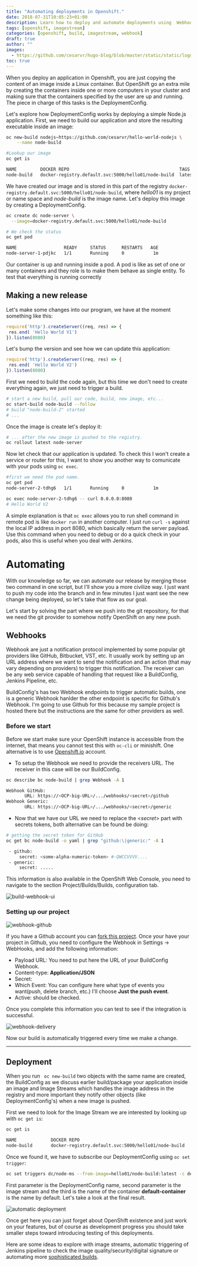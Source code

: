 ```yaml
---
title: "Automating deployments in Openshift."
date: 2018-07-31T10:05:23+01:00
description: Learn how to deploy and automate deployments using  Webhooks and ImageStreams in OpenShift.
tags: [openshift, imagestream]
categories: [openshift, build, imagestream, webhook]
draft: true
author: ""
images:
  - https://github.com/cesarvr/hugo-blog/blob/master/static/static/logo/ocp.png?raw=true
toc: true
---
```



When you deploy an application in Openshift, you are just copying the content of an image inside a Linux container. But OpenShift go an extra mile by creating the containers inside one or more computers in your cluster and making sure that the containers specified by the user are up and running. The piece in charge of this tasks is the DeploymentConfig.      

<!--more-->

Let's explore how DeploymentConfig works by deploying a simple Node.js application. First, we need to build our application and store the resulting executable inside an image:

```sh
oc new-build nodejs~https://github.com/cesarvr/hello-world-nodejs \
    --name node-build

#Lookup our image
oc get is

NAME         DOCKER REPO                                          TAGS
node-build   docker-registry.default.svc:5000/hello01/node-build  latest
```

We have created our image and is stored in this part of the registry ```docker-registry.default.svc:5000/hello01/node-build```, where *hello01* is my project or name space and *node-build* is the image name. Let's deploy this image by creating a DeploymentConfig.  

```sh
oc create dc node-server \
  --image=docker-registry.default.svc:5000/hello01/node-build

# We check the status
oc get pod

NAME                  READY     STATUS      RESTARTS   AGE
node-server-1-pdjkc   1/1       Running     0           1m
```

Our container is up and running inside a pod. A pod is like as set of one or many containers and they role is to make them behave as single entity. To test that everything is running correctly


## Making a new release

Let's make some changes into our program, we have at the moment something like this:  

```js
require('http').createServer((req, res) => {
 res.end( 'Hello World V1')
}).listen(8080)
```

Let's bump the version and see how we can update this application:

```js
require('http').createServer((req, res) => {
 res.end( 'Hello World V2')
}).listen(8080)
```

First we need to build the code again, but this time we don't need to create everything again, we just need to trigger a build.

```sh
# start a new build, pull our code, build, new image, etc...
oc start-build node-build --follow
# build "node-build-2" started
# ...

```

Once the image is create let's deploy it:

```sh
# ... after the new image is pushed to the registry.
oc rollout latest node-server  
```

Now let check that our application is updated. To check this I won't create a service or router for this, I want to show you another way to comunicate with your pods using ```oc exec```.

```sh
#first we need the pod name.
oc get pod
node-server-2-tdhg6   1/1       Running     0           1m

oc exec node-server-2-tdhg6 -- curl 0.0.0.0:8080  
# Hello World V2
```

A simple explanation is that ```oc exec``` allows you to run shell command in remote pod is like ```docker run``` in another computer. I just run ```curl -s``` against the local IP address in port 8080, which basically return the server payload. Use this command when you need to debug or do a quick check in your pods, also this is useful when you deal with Jenkins.


# Automating

With our knowledge so far, we can automate our release by merging those two command in one script, but I'll show you a more civilize way. I just want to push my code into the branch and in few minutes I just want see the new change being deployed, so let's take that flow as our goal.

Let's start by solving the part where we push into the git repository, for that we need the git provider to somehow notify OpenShift on any new push.

## Webhooks

Webhook are just a notification protocol implemented by some popular git providers like GitHub, Bitbucket, VST, etc. It usually work by setting up an URL address where we want to send the notification and an action (that may vary depending on providers) to trigger this notification. The receiver can be any web service capable of handling that request like a BuildConfig, Jenkins Pipeline, etc.   

BuildConfig's has two Webhook endpoints to trigger automatic builds, one is a generic Webhook hanlder the other endpoint is specific for Github's Webhook. I'm going to use Github for this because my sample project is hosted there but the instructions are the same for other providers as well.  

### Before we start

Before we start make sure your OpenShift instance is accessible from the internet, that means you cannot test this with ```oc-cli``` or minishift. One alternative is to use [Openshift.io](https://manage.openshift.com/) account.

- To setup the Webhook we need to provide the receivers URL. The receiver in this case will be our BuildConfig.

```sh
oc describe bc node-build | grep Webhook -A 1

Webhook GitHub:
       URL: https://<OCP-big-URL>/.../webhooks/<secret>/github
Webhook Generic:
       URL: https://<OCP-big-URL>/.../webhooks/<secret>/generic
```

- Now that we have our URL we need to replace the <*secret*> part with secrets tokens, both alternative can be found be doing:

```sh
# getting the secret token for GitHub
oc get bc node-build -o yaml | grep "github:\|generic:" -A 1

 - github:
     secret: <some-alpha-numeric-token> #-QWCCVVVV....
 - generic:
     secret: .....

```

This information is also available in the OpenShift Web Console, you need to navigate to the section Project/Builds/Builds, configuration tab.

![build-webhook-ui](https://raw.githubusercontent.com/cesarvr/hugo-blog/master/static/static/oc-image-stream/oc-automation/build-webhook-ui.PNG)


### Setting up our project


![webhook-github](https://raw.githubusercontent.com/cesarvr/hugo-blog/master/static/static/oc-image-stream/oc-automation/webhook-github.PNG)

If you have a Github account you can [fork this project](https://github.com/cesarvr/hello-world-nodejs). Once your have your project in Github, you need to configure the Webhook in Settings -> WebHooks, and add the following information:

- Payload URL: You need to put here the URL of your BuildConfig Webhook.
- Content-type: **Application/JSON**
- Secret: <some-alpha-numeric-token>
- Which Event: You can configure here what type of events you want(push, delete branch, etc.) I'll choose **Just the push event**.
- Active: should be checked.

Once you complete this information you can test to see if the integration is successful.

![webhook-delivery](https://raw.githubusercontent.com/cesarvr/hugo-blog/master/static/static/oc-image-stream/oc-automation/webhook-deliver.PNG)


Now our build is automatically triggered every time we make a change.


------------


## Deployment

When you run ``` oc new-build``` two objects with the same name are created, the BuildConfig as we discuss earlier build/package your application inside an image and Image Streams which handles the image address in the registry and more important they notify other objects (like DeploymentConfig's) when a new image is pushed.

First we need to look for the Image Stream we are interested by looking up with ```oc get is```:

```sh
oc get is

NAME             DOCKER REPO
node-build       docker-registry.default.svc:5000/hello01/node-build
```

Once we found it, we have to subscribe our DeploymentConfig using ```oc set trigger```:

```sh
oc set triggers dc/node-ms --from-image=hello01/node-build:latest -c default-container
```  

First parameter is the DeploymentConfig name, second parameter is the image stream and the third is the name of the container **default-container** is the name by default. Let's take a look at the final result.


![automatic deployment](https://github.com/cesarvr/hugo-blog/blob/master/static/static/ocp-deploy/ocp-automatic-deploy.gif?raw=true)





Once get here you can just forget about OpenShift existence and just work on your features, but of course as development progress you should take smaller steps toward introducing testing of this deployments.

Here are some ideas to explore with image streams, automatic triggering of Jenkins pipeline to check the image quality/security/digital signature or automating more [sophisticated builds](http://cesarvr.github.io/post/ocp-chainbuild/).
